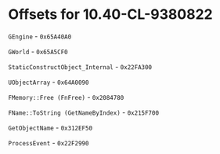 # Offsets for 10.40-CL-9380822

`GEngine` - `0x65A40A0`

`GWorld` - `0x65A5CF0`

`StaticConstructObject_Internal` - `0x22FA300`

`UObjectArray` - `0x64A0090`

`FMemory::Free (FnFree)` - `0x2084780`

`FName::ToString (GetNameByIndex)` - `0x215F700`

`GetObjectName` - `0x312EF50`

`ProcessEvent` - `0x22F2990`
